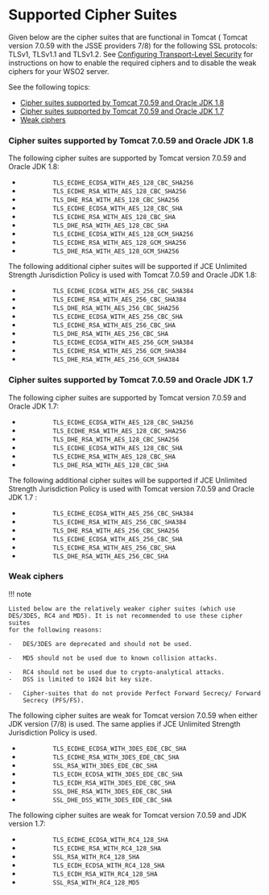 # Supported Cipher Suites

Given below are the cipher suites that are functional in Tomcat ( Tomcat
version 7.0.59 with the JSSE providers 7/8) for the following SSL
protocols: TLSv1, TLSv1.1 and TLSv1.2. See [Configuring Transport-Level
Security](_Configuring_Transport_Level_Security_) for instructions on
how to enable the required ciphers and to disable the weak ciphers for
your WSO2 server.

See the following topics:

-   [Cipher suites supported by Tomcat 7.0.59 and Oracle JDK
    1.8](#SupportedCipherSuites-CiphersuitessupportedbyTomcat7.0.59andOracleJDK1.8)
-   [Cipher suites supported by Tomcat 7.0.59 and Oracle JDK
    1.7](#SupportedCipherSuites-CiphersuitessupportedbyTomcat7.0.59andOracleJDK1.7)
-   [Weak ciphers](#SupportedCipherSuites-Weakciphers)

  

### Cipher suites supported by Tomcat 7.0.59 and Oracle JDK 1.8

The following cipher suites are supported by Tomcat version 7.0.59 and
Oracle JDK 1.8:

-   `          TLS_ECDHE_ECDSA_WITH_AES_128_CBC_SHA256         `
-   `          TLS_ECDHE_RSA_WITH_AES_128_CBC_SHA256         `
-   `          TLS_DHE_RSA_WITH_AES_128_CBC_SHA256         `
-   `          TLS_ECDHE_ECDSA_WITH_AES_128_CBC_SHA         `
-   `          TLS_ECDHE_RSA_WITH_AES_128_CBC_SHA         `
-   `          TLS_DHE_RSA_WITH_AES_128_CBC_SHA         `
-   `          TLS_ECDHE_ECDSA_WITH_AES_128_GCM_SHA256         `
-   `          TLS_ECDHE_RSA_WITH_AES_128_GCM_SHA256         `
-   `          TLS_DHE_RSA_WITH_AES_128_GCM_SHA256         `

The following additional cipher suites will be supported if JCE
Unlimited Strength Jurisdiction Policy is used with Tomcat 7.0.59 and
Oracle JDK 1.8:

-   `          TLS_ECDHE_ECDSA_WITH_AES_256_CBC_SHA384         `
-   `          TLS_ECDHE_RSA_WITH_AES_256_CBC_SHA384         `
-   `          TLS_DHE_RSA_WITH_AES_256_CBC_SHA256         `
-   `          TLS_ECDHE_ECDSA_WITH_AES_256_CBC_SHA         `
-   `          TLS_ECDHE_RSA_WITH_AES_256_CBC_SHA         `
-   `          TLS_DHE_RSA_WITH_AES_256_CBC_SHA         `
-   `          TLS_ECDHE_ECDSA_WITH_AES_256_GCM_SHA384         `
-   `          TLS_ECDHE_RSA_WITH_AES_256_GCM_SHA384         `
-   `          TLS_DHE_RSA_WITH_AES_256_GCM_SHA384         `

### Cipher suites supported by Tomcat 7.0.59 and Oracle JDK 1.7

The following cipher suites are supported by Tomcat version 7.0.59 and
Oracle JDK 1.7:

-   `          TLS_ECDHE_ECDSA_WITH_AES_128_CBC_SHA256         `
-   `          TLS_ECDHE_RSA_WITH_AES_128_CBC_SHA256         `
-   `          TLS_DHE_RSA_WITH_AES_128_CBC_SHA256         `
-   `          TLS_ECDHE_ECDSA_WITH_AES_128_CBC_SHA         `
-   `          TLS_ECDHE_RSA_WITH_AES_128_CBC_SHA         `
-   `          TLS_DHE_RSA_WITH_AES_128_CBC_SHA         `

The following additional cipher suites will be supported if JCE
Unlimited Strength Jurisdiction Policy is used with Tomcat version
7.0.59 and Oracle JDK 1.7 :

-   `          TLS_ECDHE_ECDSA_WITH_AES_256_CBC_SHA384         `
-   `          TLS_ECDHE_RSA_WITH_AES_256_CBC_SHA384         `
-   `          TLS_DHE_RSA_WITH_AES_256_CBC_SHA256         `
-   `          TLS_ECDHE_ECDSA_WITH_AES_256_CBC_SHA         `
-   `          TLS_ECDHE_RSA_WITH_AES_256_CBC_SHA         `
-   `          TLS_DHE_RSA_WITH_AES_256_CBC_SHA         `

### Weak ciphers

!!! note
    
    Listed below are the relatively weaker cipher suites (which use
    DES/3DES, RC4 and MD5). It is not recommended to use these cipher suites
    for the following reasons:
    
    -   DES/3DES are deprecated and should not be used.
    
    -   MD5 should not be used due to known collision attacks.
    
    -   RC4 should not be used due to crypto-analytical attacks.
    -   DSS is limited to 1024 bit key size.
    
    -   Cipher-suites that do not provide Perfect Forward Secrecy/ Forward
        Secrecy (PFS/FS).
    

The following cipher suites are weak for Tomcat version 7.0.59 when
either JDK version (7/8) is used. The same applies if JCE Unlimited
Strength Jurisdiction Policy is used.

-   `          TLS_ECDHE_ECDSA_WITH_3DES_EDE_CBC_SHA         `
-   `          TLS_ECDHE_RSA_WITH_3DES_EDE_CBC_SHA         `
-   `          SSL_RSA_WITH_3DES_EDE_CBC_SHA         `
-   `          TLS_ECDH_ECDSA_WITH_3DES_EDE_CBC_SHA         `
-   `          TLS_ECDH_RSA_WITH_3DES_EDE_CBC_SHA         `
-   `          SSL_DHE_RSA_WITH_3DES_EDE_CBC_SHA         `
-   `          SSL_DHE_DSS_WITH_3DES_EDE_CBC_SHA         `

The following cipher suites are weak for Tomcat version 7.0.59 and JDK
version 1.7:

-   `          TLS_ECDHE_ECDSA_WITH_RC4_128_SHA         `
-   `          TLS_ECDHE_RSA_WITH_RC4_128_SHA         `
-   `          SSL_RSA_WITH_RC4_128_SHA         `
-   `          TLS_ECDH_ECDSA_WITH_RC4_128_SHA         `
-   `          TLS_ECDH_RSA_WITH_RC4_128_SHA         `
-   `          SSL_RSA_WITH_RC4_128_MD5         `
